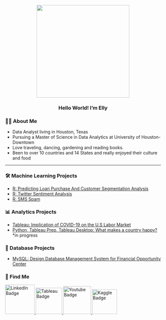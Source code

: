 <div id="header" align="center">
  <img src="https://camo.githubusercontent.com/b7e84cd7df9d883ebab3618b73506c04d2b867b5249291268930f0ab1f02e2e2/68747470733a2f2f7265732e636c6f7564696e6172792e636f6d2f70726163746963616c6465762f696d6167652f66657463682f732d2d32625a496a5047432d2d2f635f6c696d6974253243665f6175746f253243666c5f70726f6772657373697665253243715f3636253243775f3838302f68747470733a2f2f6465762d746f2d75706c6f6164732e73332e616d617a6f6e6177732e636f6d2f692f64347476756b6274356d726133376376776b6c6b2e676966" width="300"/>
</div>
<h3 id="header" align="center">
 Hello World! I’m Elly
</h3>

### :woman_technologist: About Me 
- Data Analyst living in Houston, Texas
- Pursuing a Master of Science in Data Analytics at University of Houston-Downtown
- Love traveling, dancing, gardening and reading books. 
- Been to over 10 countries and 14 States and really enjoyed their culture and food 

---

### 🛠️ Machine Learning Projects
   - [R: Predicting Loan Purchase And Customer Segmentation Analysis](https://github.com/Ellypham92/Prediction-of-Personal-Loan-Purchase-Customer-Segmentation-Analysis/blob/main/README.md)
   - [R: Twitter Sentiment Analysis](https://github.com/Ellypham92/Twitter-Sentiment-Analysis-using-R) 
   - [R: SMS Spam](https://github.com/Ellypham92/Data-Mining-using-R-Python/blob/main/SMS-spam-analysis.R) 

### 📊 Analytics Projects
   - [Tableau: Implication of COVID-19 on the U.S Labor Market ](https://www.youtube.com/watch?v=fF28YtMubZ4) </summary>
   - [Python, Tableau Prep, Tableau Desktop: What makes a country happy?](https://github.com/Ellypham92/world-happiness-/blob/main/World%20happiness.ipynb) *in progress
### :file_folder: Database Projects
  - [MySQL: Design Database Management System for Financial Opportunity Center](https://github.com/Ellypham92/sql-data-analysis)

### :house_with_garden: Find Me
<div id="badges">
  <a href="https://www.linkedin.com/in/elly-pham-15018193/">
    <img src="https://img.shields.io/badge/LinkedIn-blue?style=for-the-badge&logo=linkedin&logoColor=white" alt="LinkedIn Badge" width="95"/>
  </a>
    <a href="https://public.tableau.com/app/profile/elly.pham">
    <img src="https://img.shields.io/badge/Tableau-E97627?style=for-the-badge&logo=Tableau&logoColor=white" alt="Tableau Badge" width="85"/>
  </a>
  <a href="https://www.youtube.com/channel/UCe9iz4aZDOmoOjSGmRDkBnQ">
    <img src="https://img.shields.io/badge/YouTube-red?style=for-the-badge&logo=youtube&logoColor=white" alt="Youtube Badge" width="90"/>
  </a>
  <a href="https://www.kaggle.com/ellypham">
    <img src="https://img.shields.io/badge/Kaggle-20BEFF?style=for-the-badge&logo=Kaggle&logoColor=white" alt="Kaggle Badge" width="80"/>
  </a>
  
</div>

<!---
Ellypham92/Ellypham92 is a ✨ special ✨ repository because its `README.md` (this file) appears on your GitHub profile.
You can click the Preview link to take a look at your changes.
--->
